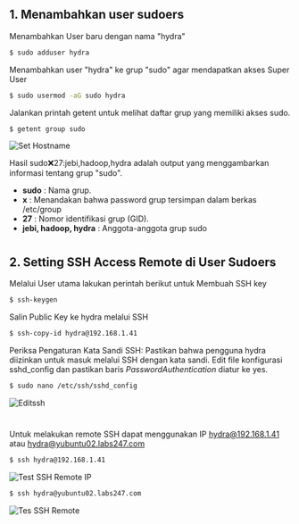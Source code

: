 ## 1. Menambahkan user sudoers
Menambahkan User baru dengan nama "hydra"
```sh
$ sudo adduser hydra
```
Menambahkan user "hydra" ke grup "sudo" agar mendapatkan akses Super User
```sh
$ sudo usermod -aG sudo hydra
```
Jalankan printah getent untuk melihat daftar grup yang memiliki akses sudo.
```sh
$ getent group sudo
```
![Set Hostname](https://iili.io/HbfW6Rs.png)

Hasil sudo:x:27:jebi,hadoop,hydra adalah output yang menggambarkan informasi tentang grup "sudo".
- **sudo** : Nama grup.
- **x** : Menandakan bahwa password grup tersimpan dalam berkas /etc/group
- **27** : Nomor identifikasi grup (GID).
- **jebi, hadoop, hydra** : Anggota-anggota grup sudo

#

## 2. Setting SSH Access Remote di User Sudoers
Melalui User utama lakukan perintah berikut untuk Membuah SSH key
```sh
$ ssh-keygen
```
Salin Public Key ke hydra melalui SSH
```sh
$ ssh-copy-id hydra@192.168.1.41
```
Periksa Pengaturan Kata Sandi SSH: Pastikan bahwa pengguna hydra diizinkan untuk masuk melalui SSH dengan kata sandi. Edit file konfigurasi sshd_config dan pastikan baris *PasswordAuthentication* diatur ke yes.
```sh
$ sudo nano /etc/ssh/sshd_config
```
![Editssh](https://iili.io/HbfWviN.png)
#
Untuk melakukan remote SSH dapat menggunakan IP hydra@192.168.1.41 atau hydra@yubuntu02.labs247.com 
```sh
$ ssh hydra@192.168.1.41 
```
![Test SSH Remote IP](https://iili.io/HbfWibf.png)
```sh
$ ssh hydra@yubuntu02.labs247.com
```
![Tes SSH Remote](https://iili.io/HbfWLx4.png)